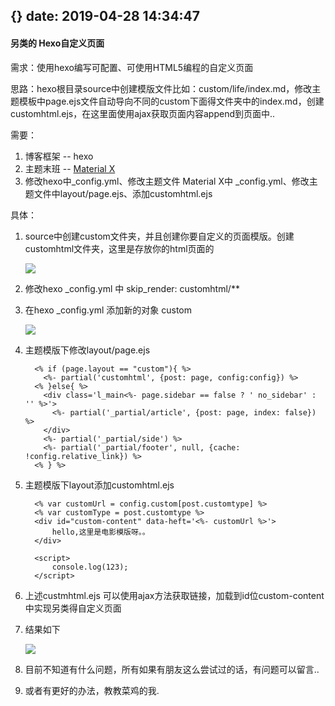 {}
date: 2019-04-28 14:34:47
---
#### 另类的  Hexo自定义页面

需求：使用hexo编写可配置、可使用HTML5编程的自定义页面

思路：hexo根目录source中创建模版文件比如：custom/life/index.md，修改主题模板中page.ejs文件自动导向不同的custom下面得文件夹中的index.md，创建customhtml.ejs，在这里面使用ajax获取页面内容append到页面中..

<!--more-->

需要：

1. 博客框架 -- hexo
2. 主题末班 -- [Material X](https://xaoxuu.com/wiki/material-x/index.html)
3. 修改hexo中_config.yml、修改主题文件 Material X中 _config.yml、修改主题文件中layout/page.ejs、添加customhtml.ejs

具体：

1. source中创建custom文件夹，并且创建你要自定义的页面模版。创建customhtml文件夹，这里是存放你的html页面的

   ![](http://xxx.xxx/2019/4/hexocustom-001.jpg)

2. 修改hexo _config.yml 中 skip_render: customhtml/**

3. 在hexo _config.yml 添加新的对象 custom 

   ![](http://xxx.xxx/2019/4/hexocustom-002.jpg)

4. 主题模版下修改layout/page.ejs

    ```
      <% if (page.layout == "custom"){ %>
        <%- partial('customhtml', {post: page, config:config}) %>
      <% }else{ %>
        <div class='l_main<%- page.sidebar == false ? ' no_sidebar' : '' %>'>
          <%- partial('_partial/article', {post: page, index: false}) %>
        </div>
        <%- partial('_partial/side') %>
        <%- partial('_partial/footer', null, {cache: !config.relative_link}) %>
      <% } %>
    ```

5. 主题模版下layout添加customhtml.ejs

     ```
       <% var customUrl = config.custom[post.customtype] %>
       <% var customType = post.customtype %>
       <div id="custom-content" data-heft='<%- customUrl %>'>
           hello,这里是电影模版呀。。
       </div>
       
       <script>
           console.log(123);
       </script>
     ```

6. 上述custmhtml.ejs 可以使用ajax方法获取链接，加载到id位custom-content 中实现另类得自定义页面

7. 结果如下

   ![](http://xxx.xxx/2019/4/hexocustom-003.jpg)

8. 目前不知道有什么问题，所有如果有朋友这么尝试过的话，有问题可以留言..

9. 或者有更好的办法，教教菜鸡的我.







